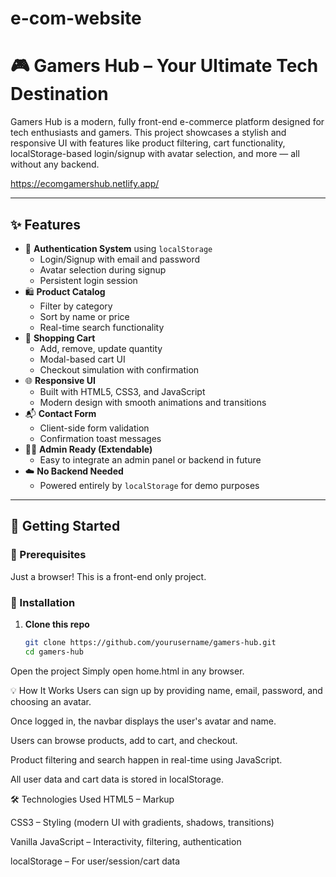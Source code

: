 # e-com-website
# 🎮 Gamers Hub – Your Ultimate Tech Destination

Gamers Hub is a modern, fully front-end e-commerce platform designed for tech enthusiasts and gamers. This project showcases a stylish and responsive UI with features like product filtering, cart functionality, localStorage-based login/signup with avatar selection, and more — all without any backend.

https://ecomgamershub.netlify.app/

---

## ✨ Features

- 🔐 **Authentication System** using `localStorage`
  - Login/Signup with email and password
  - Avatar selection during signup
  - Persistent login session
- 🛍️ **Product Catalog**
  - Filter by category
  - Sort by name or price
  - Real-time search functionality
- 🛒 **Shopping Cart**
  - Add, remove, update quantity
  - Modal-based cart UI
  - Checkout simulation with confirmation
- 🌐 **Responsive UI**
  - Built with HTML5, CSS3, and JavaScript
  - Modern design with smooth animations and transitions
- 📬 **Contact Form**
  - Client-side form validation
  - Confirmation toast messages
- 🧑‍💻 **Admin Ready (Extendable)**
  - Easy to integrate an admin panel or backend in future
- ☁️ **No Backend Needed**
  - Powered entirely by `localStorage` for demo purposes

---

## 🚀 Getting Started

### 🔧 Prerequisites
Just a browser! This is a front-end only project.

### 📁 Installation

1. **Clone this repo**
   ```bash
   git clone https://github.com/yourusername/gamers-hub.git
   cd gamers-hub
Open the project
Simply open home.html in any browser.

💡 How It Works
Users can sign up by providing name, email, password, and choosing an avatar.

Once logged in, the navbar displays the user's avatar and name.

Users can browse products, add to cart, and checkout.

Product filtering and search happen in real-time using JavaScript.

All user data and cart data is stored in localStorage.

🛠️ Technologies Used
HTML5 – Markup

CSS3 – Styling (modern UI with gradients, shadows, transitions)

Vanilla JavaScript – Interactivity, filtering, authentication

localStorage – For user/session/cart data
